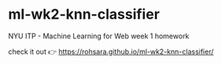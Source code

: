 # ml-wk2-knn-classifier
NYU ITP - Machine Learning for Web week 1 homework

check it out 👉 https://rohsara.github.io/ml-wk2-knn-classifier/
